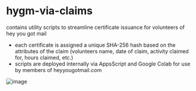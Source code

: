 # hygm-via-claims
contains utility scripts to streamline certificate issuance for volunteers of hey you got mail

- each certificate is assigned a unique SHA-256 hash based on the attributes of the claim (volunteers name, date of claim, activity claimed for, hours claimed, etc.)
- scripts are deployed internally via AppsScript and Google Colab for use by members of heyyougotmail.com

![image](https://user-images.githubusercontent.com/24990448/181373292-8cea05a2-48ed-4e09-b2e9-09091f1ae1e5.png)

